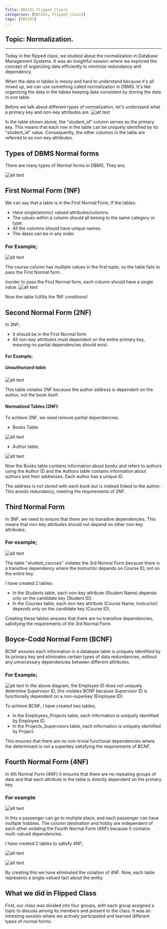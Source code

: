 ```yaml
---
Title: DBS101 Flipped Class5
categories: [DBS101, Flipped_class5]
tags: [DBS101]
---
```

## Topic: Normalization.
---

Today in the flipped class, we studied about the normalization in Database Management Systems. It was an insightful session where we explored the concept of organizing data efficiently to minimize redundancy and dependency.

When the data in tables is messy and hard to understand because it's all mixed up, we can use something called normalization in DBMS. It's like organizing the data in the tables keeping data consistent by storing the data in one table.

Before we talk about different types of normalization, let's understand what a primary key and non-key attributes are.
![alt text](../Key_attribute.png)

In the table shown above, the "student_id" column serves as the primary key. This means that each row in the table can be uniquely identified by its "student_id" value. Consequently, the other columns in the table are referred to as non-key attributes.

## Types of DBMS Normal forms
There are many types of Normal forms in DBMS, They are;

![alt text](../normal.png)

## First Normal Form (1NF)

We can say that a table is in the First Normal Form, If the tables:
* Have single(atomic) valued attributes/columns.
* The values within a column should all belong to the same category or type.
* All the columns should have unique names.
* The datas can be in any order.

### For Example;

![alt text](../qu.png)

The course column has multiple values in the first tuple, so the table fails to pass the First Normal form.

Inorder to pass the First Normal form, each column should have a single value.
![alt text](../1.jpg)

Now the table fulfills the 1NF conditions!

## Second Normal Form (2NF)

In 2NF;
* It should be in the First Normal form 
* All non-key attributes must dependent on the entire primary key, meaning no partial dependencies should exist.
#### For Example;

##### Unauthorized table
![alt text](../table.png)

This table violates 2NF because the author address is dependent on the author, not the book itself.

#### Normalized Tables (2NF):

To achieve 2NF, we need remove partial dependencies.

* Books Table:

![alt text](../book.png)

* Author table:

![alt text](../author.png)

Now the Books table contains information about books and refers to authors using the Author ID and the Authors table contains information about authors and their addresses. Each author has a unique ID.

The address is not stored with each book but is instead linked to the author. This avoids redundancy, meeting the requirements of 2NF.


## Third Normal Form

In 3NF, we need to ensure that there are no transitive dependencies. This means that non-key attributes should not depend on other non-key attributes.

### For example;

![alt text](../normal_form/3nf.png)

The table "student_courses" violates the 3rd Normal Form because there is a transitive dependency where the Instructor depends on Course ID, not on the entire key.

I have created 2 tables:

* In the Students table, each non-key attribute (Student Name) depends only on the candidate key (Student ID).
* In the Courses table, each non-key attribute (Course Name, Instructor) depends only on the candidate key (Course ID).

Creating these tables ensures that there are no transitive dependencies, satisfying the requirements of the 3rd Normal Form.

## Boyce-Codd Normal Form (BCNF)

BCNF ensures each information in a database table is uniquely identified by its primary key and eliminates certain types of data redundancies, without any unnecessary dependencies between different attributes.

### For Example;

![alt text](../normal_form/bcnf.png)
In the above diagram, the Employee ID does not uniquely determine Supervisor ID, this violates BCNF because Supervisor ID is functionally dependent on a non-superkey (Employee ID).

To achieve BCNF, I have created two tables;
* In the Employees_Projects table, each information is uniquely identified by Employee ID.
* In the Projects_Supervisors table, each information is uniquely identified by Project.

This ensures that there are no non-trivial functional dependencies where the determinant is not a superkey satisfying the requirements of BCNF. 

## Fourth Normal Form (4NF)

In 4th Normal Form (4NF) it ensures that there are no repeating groups of data and that each attribute in the table is directly dependent on the primary key.

### For example

![alt text](../normal_form/4nf.png)

In this a passenger can go to multiple place, and each passenger can have multiple hobbies. The column destination and hobby are independent of each other voilating the Fourth Normal Form (4NF) because it contains multi-valued dependencies.

I have created 2 tables to satisfy 4NF;

![alt text](../normal_form/des.png)

![alt text](../normal_form/hob.png)

By creating this we have eliminated the violation of 4NF. Now, each table represents a single-valued fact about the entity.

## What we did in Flipped Class

First, our class was divided into four groups, with each group assigned a topic to discuss among its members and present to the class. It was an intresting session where we actively participated and learned different types of normal forms.
